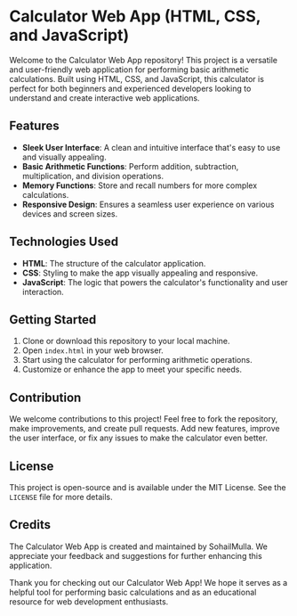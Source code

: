 # Calculator Web App (HTML, CSS, and JavaScript)

Welcome to the Calculator Web App repository! This project is a versatile and user-friendly web application for performing basic arithmetic calculations. Built using HTML, CSS, and JavaScript, this calculator is perfect for both beginners and experienced developers looking to understand and create interactive web applications.

## Features

- **Sleek User Interface**: A clean and intuitive interface that's easy to use and visually appealing.
- **Basic Arithmetic Functions**: Perform addition, subtraction, multiplication, and division operations.
- **Memory Functions**: Store and recall numbers for more complex calculations.
- **Responsive Design**: Ensures a seamless user experience on various devices and screen sizes.

## Technologies Used

- **HTML**: The structure of the calculator application.
- **CSS**: Styling to make the app visually appealing and responsive.
- **JavaScript**: The logic that powers the calculator's functionality and user interaction.

## Getting Started

1. Clone or download this repository to your local machine.
2. Open `index.html` in your web browser.
3. Start using the calculator for performing arithmetic operations.
4. Customize or enhance the app to meet your specific needs.

## Contribution

We welcome contributions to this project! Feel free to fork the repository, make improvements, and create pull requests. Add new features, improve the user interface, or fix any issues to make the calculator even better.

## License

This project is open-source and is available under the MIT License. See the `LICENSE` file for more details.

## Credits

The Calculator Web App is created and maintained by SohailMulla. We appreciate your feedback and suggestions for further enhancing this application.

Thank you for checking out our Calculator Web App! We hope it serves as a helpful tool for performing basic calculations and as an educational resource for web development enthusiasts.

